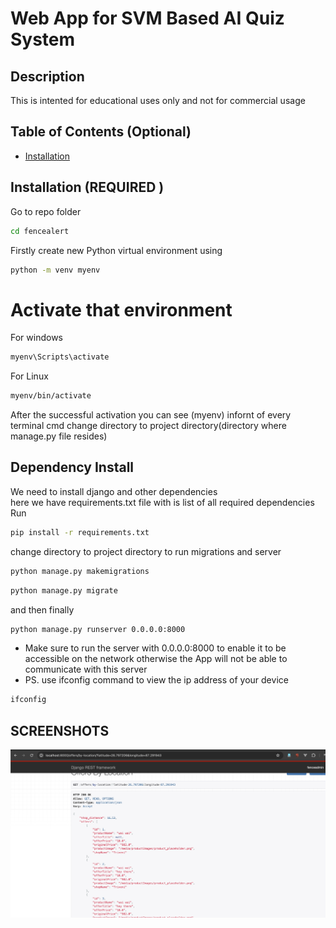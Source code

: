 
# Web App for SVM Based AI Quiz System
## Description

This is intented for educational uses only and not for commercial usage





## Table of Contents (Optional)

- [Installation](#installation)


## Installation (REQUIRED )
Go to repo folder 
```bash
cd fencealert
```
Firstly create new Python virtual environment using
```bash
python -m venv myenv
```
# Activate that environment
For windows
```bash 
myenv\Scripts\activate
```
For Linux
```bash
myenv/bin/activate
```
After the successful activation you can see (myenv) infornt of every terminal cmd change directory to project directory(directory where manage.py file resides)

## Dependency Install
We need to install django and other dependencies\
here we have requirements.txt file with is list of all required dependencies\
Run  
```bash
pip install -r requirements.txt
```
change directory to project directory to run migrations and server
```bash
python manage.py makemigrations
```

```bash
python manage.py migrate
```
and then finally
```bash
python manage.py runserver 0.0.0.0:8000
```
- Make sure to run the server with 0.0.0.0:8000 to enable it to be accessible on the network otherwise the App will not be able to communicate with this server
- PS. use ifconfig command to view the ip address of your device
```bash
ifconfig
```

## SCREENSHOTS
<!-- ![Login Page](./screenshots/login.png) -->
![Offers API Page](./screenshots/OffersAPI.png)
<!-- ![ Page](./screenshots/credentials.png) -->
